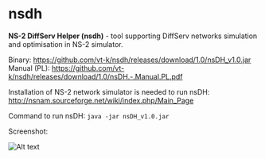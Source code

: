 # nsdh
<b>NS-2 DiffServ Helper (nsdh)</b> - tool supporting DiffServ networks simulation and optimisation in NS-2 simulator.


Binary: https://github.com/vt-k/nsdh/releases/download/1.0/nsDH_v1.0.jar <br>
Manual (PL): https://github.com/vt-k/nsdh/releases/download/1.0/nsDH.-.Manual.PL.pdf

Installation of NS-2 network simulator is needed to run nsDH: http://nsnam.sourceforge.net/wiki/index.php/Main_Page

Command to run nsDH: <code>java -jar nsDH_v1.0.jar</code>

Screenshot:

![Alt text](../../releases/download/1.0/nsdh-screenshot.png?raw=true "Screenshot")
